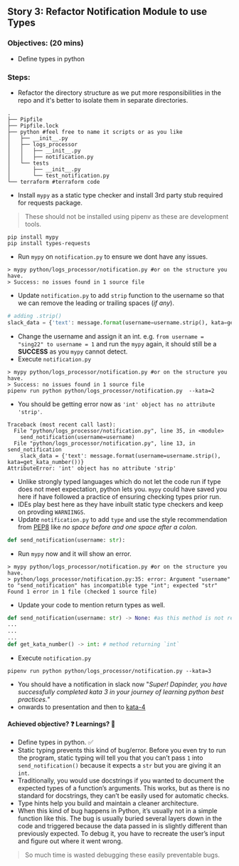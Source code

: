 
## Story 3: Refactor Notification Module to use Types

### Objectives: (**20 mins**)
- Define types in python

### Steps:
- Refactor the directory structure as we put more responsibilities in the repo and it's better to isolate them in separate 
  directories.
```shell
.
├── Pipfile
├── Pipfile.lock
├── python #feel free to name it scripts or as you like
│   ├── __init__.py
│   ├── logs_processor
│   │   ├── __init__.py
│   │   ├── notification.py
│   └── tests
│       ├── __init__.py
│       └── test_notification.py
└── terraform #terraform code
```
- Install `mypy` as a static type checker and install 3rd party stub required for requests package.
> These should not be installed using pipenv as these are development tools.
```shell
pip install mypy
pip install types-requests
```
- Run `mypy` on `notification.py` to ensure we dont have any issues.
```shell
> mypy python/logs_processor/notification.py #or on the structure you have.
> Success: no issues found in 1 source file
```
- Update `notification.py` to add `strip` function to the username so that we can remove the leading or trailing 
  spaces (_if any_).
```python
# adding .strip()
slack_data = {'text': message.format(username=username.strip(), kata=get_kata_number())}
```

- Change the username and assign it an int. e.g. `from username = "sing22" to username = 1` and run the `mypy` again, 
  it should still be a **SUCCESS** as you `mypy` cannot detect.
- Execute `notification.py`
```shell
> mypy python/logs_processor/notification.py #or on the structure you have.
> Success: no issues found in 1 source file
pipenv run python python/logs_processor/notification.py  --kata=2
```
- You should be getting error now as `'int' object has no attribute 'strip'`.
```shell
Traceback (most recent call last):
  File "python/logs_processor/notification.py", line 35, in <module>
    send_notification(username=username)
  File "python/logs_processor/notification.py", line 13, in send_notification
    slack_data = {'text': message.format(username=username.strip(), kata=get_kata_number())}
AttributeError: 'int' object has no attribute 'strip'
```
- Unlike strongly typed languages which do not let the code run if type does not meet expectation, python lets you. `mypy` 
  could have saved you here if have followed a practice of ensuring checking types prior run.
- IDEs play best here as they have inbuilt static type checkers and keep on provding `WARNIINGS`.
- Update `notification.py` to add `type` and use the style recommendation from [PEP8](https://www.python.org/dev/peps/pep-0008/#other-recommendations) 
  like _no space before and one space after a colon_.
```python
def send_notification(username: str): 
```
- Run `mypy` now and it will show an error.
```shell
> mypy python/logs_processor/notification.py #or on the structure you have.
> python/logs_processor/notification.py:35: error: Argument "username" to "send_notification" has incompatible type "int"; expected "str"
Found 1 error in 1 file (checked 1 source file)
```
- Update your code to mention return types as well.
```python
def send_notification(username: str) -> None: #as this method is not retruning anything.
... 
...
...
def get_kata_number() -> int: # method returning `int`
```
- Execute `notification.py`
```shell
pipenv run python python/logs_processor/notification.py --kata=3
```
- You should have a notification in slack now "_Super! Dapinder, you have successfully completed kata 3 in your journey 
  of learning python best practices._"
- onwards to presentation and then to [kata-4](../kata-4/HOW-TO.md)

#### Achieved objective? :question: Learnings? :thinking:
- Define types in python. :white_check_mark:
- Static typing prevents this kind of bug/error.  Before you even try to run the program, static typing will tell you 
  that you can’t pass `1` into `send_notification()` because it expects a `str` but you are giving it an `int`.
- Traditionally, you would use docstrings if you wanted to document the expected types of a function’s arguments.
  This works, but as there is no standard for docstrings, they can’t be easily used for automatic checks.
- Type hints help you build and maintain a cleaner architecture.
- When this kind of bug happens in Python, it’s usually not in a simple function like this. The bug is usually buried 
  several layers down in the code and triggered because the data passed in is slightly different than previously expected. 
  To debug it, you have to recreate the user’s input and figure out where it went wrong.

>So much time is wasted debugging these easily preventable bugs.
